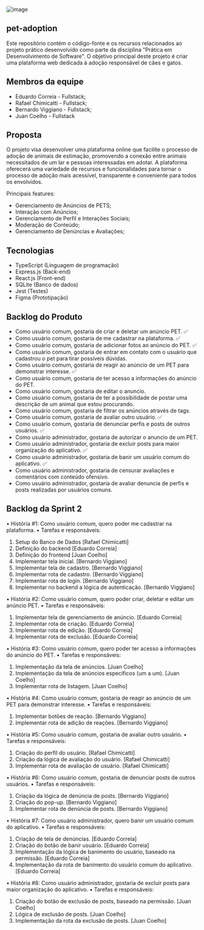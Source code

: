 ![image](https://github.com/juancoelhoo/pet-adoption/assets/126487673/3e4e3e58-6939-4864-94af-6ab4acacccec)
## pet-adoption
Este repositório contém o código-fonte e os recursos relacionados ao projeto prático desenvolvido como parte da disciplina "Prática em Desenvolvimento de Software". O objetivo principal deste projeto é criar uma plataforma web dedicada à adoção responsável de cães e gatos.

## Membros da equipe
 - Eduardo Correia -   Fullstack;
 - Rafael Chimicatti - Fullstack;
 - Bernardo Viggiano - Fullstack;
 - Juan Coelho -       Fullstack

## Proposta

O projeto visa desenvolver uma plataforma online que facilite o processo de adoção de animais de estimação, promovendo a conexão entre animais necessitados de um lar e pessoas interessadas em adotar. A plataforma oferecerá uma variedade de recursos e funcionalidades para tornar o processo de adoção mais acessível, transparente e conveniente para todos os envolvidos.

Principais features:

 - Gerenciamento de Anúncios de PETS;
 - Interação com Anúncios;
 - Gerenciamento de Perfil e Interações Sociais;
 - Moderação de Conteúdo;
 - Gerenciamento de Denúncias e Avaliações;

## Tecnologias

- TypeScript (Linguagem de programação)
- Express.js (Back-end)
- React.js (Front-end)
- SQLite (Banco de dados)
- Jest (Testes)
- Figma (Prototipação)

## Backlog do Produto 
- Como usuário comum, gostaria de criar e deletar um anúncio PET. ✅
- Como usuário comum, gostaria de me cadastrar na plataforma.  ✅
- Como usuário comum, gostaria de adicionar fotos ao anúncio do PET. ✅
- Como usuário comum, gostaria de entrar em contato com o usuário que cadastrou o pet para tirar possíveis dúvidas.
- Como usuário comum, gostaria de reagir ao anúncio de um PET para demonstrar interesse. ✅
- Como usuário comum, gostaria de ter acesso a informações do anúncio do PET. 
- Como usuário comum, gostaria de editar o anuncio.
- Como usuário comum, gostaria de ter a possibilidade de postar uma descrição de um animal que estou procurando.
- Como usuário comum, gostaria de filtrar os anúncios através de tags. 
- Como usuário comum, gostaria de avaliar outro usuário.  ✅
- Como usuário comum, gostaria de denunciar perfis e posts de outros usuários.  ✅
- Como usuário administrador, gostaria de autorizar o anuncio de um PET.
- Como usuário administrador, gostaria de excluir posts para maior organização do aplicativo. ✅
- Como usuário administrador, gostaria de banir um usuário comum do aplicativo.  ✅
- Como usuário administrador, gostaria de censurar avaliações e comentários com conteúdo ofensivo.
- Como usuário administrador, gostaria de avaliar denuncia de perfis e posts realizadas por usuários comuns. 

## Backlog da Sprint 2

•	História #1: Como usuário comum, quero poder me cadastrar na plataforma.
•	Tarefas e responsáveis: 
   1. Setup do Banco de Dados [Rafael Chimicatti] 
   2. Definição do backend [Eduardo Correia] 
   3. Definição do frontend [Juan Coelho] 
   4.	Implementar tela inicial. [Bernardo Viggiano] 
   5.	Implementar tela de cadastro. [Bernardo Viggiano]
   6.	Implementar rota de cadastro. [Bernardo Viggiano]
   7.	Implementar rota de login. [Bernardo Viggiano]
   8.	Implementar no backend a lógica de autenticação. [Bernardo Viggiano]

•	História #2: Como usuário comum, quero poder criar, deletar e editar um anúncio PET.
•	Tarefas e responsáveis: 
   1.	Implementar tela de gerenciamento de anúncio. [Eduardo Correia]
   2.	Implementar rota de criação. [Eduardo Correia]
   3.	Implementar rota de edição. [Eduardo Correia]
   4.	Implementar rota de exclusão. [Eduardo Correia]


•	História #3: Como usuário comum, quero poder ter acesso a informações do anúncio do PET.
•	Tarefas e responsáveis: 
   1.	Implementação da tela de anúncios. [Juan Coelho]
   2.	Implementação da tela de anúncios específicos (um a um). [Juan Coelho]
   3.	Implementar rota de listagem. [Juan Coelho]

•	História #4: Como usuário comum, gostaria de reagir ao anúncio de um PET para demonstrar interesse. 
•	Tarefas e responsáveis: 
   1.	Implementar botões de reação. [Bernardo Viggiano]
   2.	Implementar rota de adição de reações. [Bernardo Viggiano]

•	História #5: Como usuário comum, gostaria de avaliar outro usuário. 
•	Tarefas e responsáveis: 
   1.	Criação do perfil do usuário. [Rafael Chimicatti] 
   2.	Criação da lógica de avaliação do usuário. [Rafael Chimicatti] 
   3.	Implementar rota de avaliação de usuário. [Rafael Chimicatti] 

•	História #6: Como usuário comum, gostaria de denunciar posts de outros usuários. 
•	Tarefas e responsáveis: 
  1.	Criação da lógica de denúncia de posts. [Bernardo Viggiano]
  2.	Criação do pop-up. [Bernardo Viggiano]
  3.	Implementar rota de denúncia de posts. [Bernardo Viggiano]

•	História #7: Como usuário administrador, quero banir um usuário comum do aplicativo. 
•	Tarefas e responsáveis:
   1.	Criação de tela de denúncias. [Eduardo Correia]
   2.	Criação do botão de banir usuário. [Eduardo Correia]
   3.	Implementação da lógica de banimento do usuário, baseado na permissão. [Eduardo Correia]
   4.	Implementação da rota de banimento do usuário comum do aplicativo. [Eduardo Correia]

•	História #8: Como usuário administrador, gostaria de excluir posts para maior organização do aplicativo. 
•	Tarefas e responsáveis: 
   1.	Criação do botão de exclusão de posts, baseado na permissão. [Juan Coelho]
   2.	Lógica de exclusão de posts. [Juan Coelho]
   3.	Implementação da rota da exclusão de posts. [Juan Coelho]
